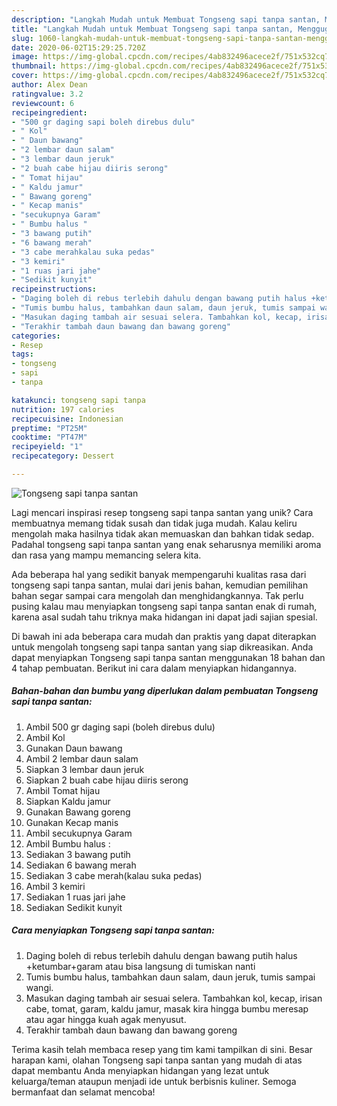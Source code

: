 ```yaml
---
description: "Langkah Mudah untuk Membuat Tongseng sapi tanpa santan, Menggugah Selera"
title: "Langkah Mudah untuk Membuat Tongseng sapi tanpa santan, Menggugah Selera"
slug: 1060-langkah-mudah-untuk-membuat-tongseng-sapi-tanpa-santan-menggugah-selera
date: 2020-06-02T15:29:25.720Z
image: https://img-global.cpcdn.com/recipes/4ab832496acece2f/751x532cq70/tongseng-sapi-tanpa-santan-foto-resep-utama.jpg
thumbnail: https://img-global.cpcdn.com/recipes/4ab832496acece2f/751x532cq70/tongseng-sapi-tanpa-santan-foto-resep-utama.jpg
cover: https://img-global.cpcdn.com/recipes/4ab832496acece2f/751x532cq70/tongseng-sapi-tanpa-santan-foto-resep-utama.jpg
author: Alex Dean
ratingvalue: 3.2
reviewcount: 6
recipeingredient:
- "500 gr daging sapi boleh direbus dulu"
- " Kol"
- " Daun bawang"
- "2 lembar daun salam"
- "3 lembar daun jeruk"
- "2 buah cabe hijau diiris serong"
- " Tomat hijau"
- " Kaldu jamur"
- " Bawang goreng"
- " Kecap manis"
- "secukupnya Garam"
- " Bumbu halus "
- "3 bawang putih"
- "6 bawang merah"
- "3 cabe merahkalau suka pedas"
- "3 kemiri"
- "1 ruas jari jahe"
- "Sedikit kunyit"
recipeinstructions:
- "Daging boleh di rebus terlebih dahulu dengan bawang putih halus +ketumbar+garam atau bisa langsung di tumiskan nanti"
- "Tumis bumbu halus, tambahkan daun salam, daun jeruk, tumis sampai wangi."
- "Masukan daging tambah air sesuai selera. Tambahkan kol, kecap, irisan cabe, tomat, garam, kaldu jamur, masak kira hingga bumbu meresap atau agar hingga kuah agak menyusut."
- "Terakhir tambah daun bawang dan bawang goreng"
categories:
- Resep
tags:
- tongseng
- sapi
- tanpa

katakunci: tongseng sapi tanpa 
nutrition: 197 calories
recipecuisine: Indonesian
preptime: "PT25M"
cooktime: "PT47M"
recipeyield: "1"
recipecategory: Dessert

---
```



![Tongseng sapi tanpa santan](https://img-global.cpcdn.com/recipes/4ab832496acece2f/751x532cq70/tongseng-sapi-tanpa-santan-foto-resep-utama.jpg)

Lagi mencari inspirasi resep tongseng sapi tanpa santan yang unik? Cara membuatnya memang tidak susah dan tidak juga mudah. Kalau keliru mengolah maka hasilnya tidak akan memuaskan dan bahkan tidak sedap. Padahal tongseng sapi tanpa santan yang enak seharusnya memiliki aroma dan rasa yang mampu memancing selera kita.



Ada beberapa hal yang sedikit banyak mempengaruhi kualitas rasa dari tongseng sapi tanpa santan, mulai dari jenis bahan, kemudian pemilihan bahan segar sampai cara mengolah dan menghidangkannya. Tak perlu pusing kalau mau menyiapkan tongseng sapi tanpa santan enak di rumah, karena asal sudah tahu triknya maka hidangan ini dapat jadi sajian spesial.


Di bawah ini ada beberapa cara mudah dan praktis yang dapat diterapkan untuk mengolah tongseng sapi tanpa santan yang siap dikreasikan. Anda dapat menyiapkan Tongseng sapi tanpa santan menggunakan 18 bahan dan 4 tahap pembuatan. Berikut ini cara dalam menyiapkan hidangannya.

<!--inarticleads1-->

##### Bahan-bahan dan bumbu yang diperlukan dalam pembuatan Tongseng sapi tanpa santan:

1. Ambil 500 gr daging sapi (boleh direbus dulu)
1. Ambil  Kol
1. Gunakan  Daun bawang
1. Ambil 2 lembar daun salam
1. Siapkan 3 lembar daun jeruk
1. Siapkan 2 buah cabe hijau diiris serong
1. Ambil  Tomat hijau
1. Siapkan  Kaldu jamur
1. Gunakan  Bawang goreng
1. Gunakan  Kecap manis
1. Ambil secukupnya Garam
1. Ambil  Bumbu halus :
1. Sediakan 3 bawang putih
1. Sediakan 6 bawang merah
1. Sediakan 3 cabe merah(kalau suka pedas)
1. Ambil 3 kemiri
1. Sediakan 1 ruas jari jahe
1. Sediakan Sedikit kunyit




<!--inarticleads2-->

##### Cara menyiapkan Tongseng sapi tanpa santan:

1. Daging boleh di rebus terlebih dahulu dengan bawang putih halus +ketumbar+garam atau bisa langsung di tumiskan nanti
1. Tumis bumbu halus, tambahkan daun salam, daun jeruk, tumis sampai wangi.
1. Masukan daging tambah air sesuai selera. Tambahkan kol, kecap, irisan cabe, tomat, garam, kaldu jamur, masak kira hingga bumbu meresap atau agar hingga kuah agak menyusut.
1. Terakhir tambah daun bawang dan bawang goreng




Terima kasih telah membaca resep yang tim kami tampilkan di sini. Besar harapan kami, olahan Tongseng sapi tanpa santan yang mudah di atas dapat membantu Anda menyiapkan hidangan yang lezat untuk keluarga/teman ataupun menjadi ide untuk berbisnis kuliner. Semoga bermanfaat dan selamat mencoba!
